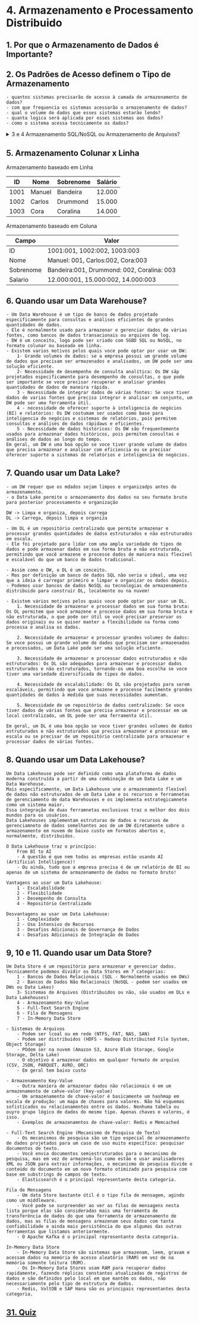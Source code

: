 # 4. Armazenamento e Processamento Distribuido

## 1. Por que o Armazenamento de Dados é Importante?

## 2. Os Padrões de Acesso definem o Tipo de Armazenamento

    - quantos sistemas precisarão de acesso à camada de armazenamento de dados?
    - com que frequencia os sistemas acessarão o armazenamento de dados?
    - qual o volume de dados que esses sistemas estarão lendo?
    - quanta logica será aplicada por esses sistemas aos dados?
    - como o sistema acessa tecnicamente os dados?

<details><summary>  3 e 4 Armazenamento SQL/NoSQL ou Armazenamento de Arquivos? </summary>

    - Depende dos padrões de acesso;
    
    SQL
        - O armazenamento SQL é o formato tradicional de armazenamento de dados no formato tabular;
        - É um dos formatos de armazenamento mais antigos e amplamente usados nos dias de hoje
        - Ideal para dados estruturados
        - Usamos SGBDs (Sistemas Gerenciadores de Bancos de Dados) como Oracle, PostgresSQL, SQL Server ou MySQL, entre outros.
   
    NoSQL
        - O armazenamento NoSQL nasceu na era do BigData para permitir o armazenamento de dados em diferentes formatos, em especial, dados semi-estruturados como no formato JSON, XML ou colunar
        - São sistemas de armazenamento orientados à performance e facilidade de uso
        - Exemplos de SGBDs NoSQL: MongoDB, Redis, Apache Cassandra, Apache HBase e Amazon DynamoDB.
    
    - BigData é definido por 4 Vs: Volume, Velocidade, Viariedade e Veracidade.
    - E o V de Variedxade é normalmente uma das partes mais complexas. Pode ser necessário trabalhar com dados no fromato de vídeo, áudio, imagens, texto, arquivos pdf ou mesmo ícones. Ou ainda dados em um formato que facilite a pesquisa e reduza o espaço necessário para armazenamento.
    - Bancos de dados SQL ou NoSQL podem nãoser ideais nesses casos, isso sem falar na performance de acesso.
    - Exatamente aí que precisaremos de alternativas para armazenamento de dados. Precisamos de diferentes formatos e diferentes sistemas.
    - Alternativas incluem: Parquet, Avro, JSON, CSV, ORC, HDF5 e vários outros formatos.

</details>

## 5. Armazenamento Colunar x Linha

Armazenamento baseado em Linha

| ID | Nome | Sobrenome | Salário |
| ---- | ---- | ---- | ---- |
|1001 | Manuel | Bandeira | 12.000 |
|1002 | Carlos | Drummond | 15.000 |
|1003 | Cora | Coralina | 14.000 |

Armazenamento baseado em Coluna

| Campo | Valor |
| --- | --- |
| ID | 1001:001, 1002:002, 1003:003|
| Nome| Manuel: 001, Carlos:002, Cora:003 |
| Sobrenome| Bandeira:001, Drummond: 002, Coralina: 003|
 Salario |12.000:001, 15.000:002, 14.000:003|

## 6. Quando usar um Data Warehouse?

    - Um Data Warehouse é um tipo de banco de dados projetado especificamente para consultas e análises eficientes de grandes quantidades de dados.
    - Ele é normalmente usado para armazenar e gerenciar dados de várias fontes, como bancos de dados transacionais ou arquivos de log.
    - DW é um conceito, logo pode ser criado com SGBD SQL ou NoSQL, no formato colunar ou baseado em linha.
    - Existem varios motivos pelos quais voce pode optar por usar um DW:
        1- Grande volumes de dados: se a empresa possui um grande volume de dados que precisam ser armazenados e analisados, um DW pode ser uma solução eficiente.
        2- Necessidade de desempenho de consulta analítica: Os DW sãp projetados especificamente para desempenho de consultas, o que pode ser importante se voce precisar recuperar e analisar grandes quantidades de dados de maneira rápida.
        3 - Necessidade de integrar dados de várias fontes: Se voce tiver dados de varias fontes que precisa integrar e analisar em conjunto, um DW pode ser uma ferramenta útil.
        4 - necessidade de oferecer suporte à inteligencia de negócios (BI) e relatórios: Os DW costumam ser usados como base para inteligencia de negócios e sistemas de relatórios, pois permitem consultas e análises de dados rápidaws e eficientes.
        5 - Necessidade de dados históricos: Os DW são frequentemente usados para armazenar dados históricos, pois permitem consultas e análises de dados ao longo do tempo.
    Em geral, um DW é uma boa opção se voce tiver grande volume de dados que precisa armazenar e analisar com eficiencia ou se precisar oferecer suporte a sistemas de relatórios e inteligencia de negócios.    

## 7. Quando usar um Data Lake?

    - um DW requer que os mdados sejam limpos e organizadps antes do armazenamento.
    - o Data Lake permite o armazenamento dos dados no seu formato bruto para posterior processamento e organização

    DW -> Limpa e organiza, depois carrega
    DL -> Carrega, depois limpa e organiza

    - Um DL é um repositório centralizado que permite armazenar e processar grandes quantidades de dadso estruturados e não estruturados em escala.
    - Ele foi projetado para lidar com uma ampla variedade de tipos de dados e pode armazenar dados em sua forma bruta e não estruturada, permitindo que você armazene e processe dados de maniera mais flexível e escalável do que um banco de dados tradicional.

    - Assim como o DW, o DL é um conceito.
    - Mas por definição um banco de dados SQL não seria o ideal, uma vez que a ideia é carregar primeiro e limpar e organizar os dados depois.
    - Podemos usar bancos de dados NoSQL ou tecnologias de armazenamento distribuido para construir DL, localmente ou na nuvem!

    - Existem vários motivos pelos quais voce pode optar por usar um DL.
        1. Necessidade de armazenar e processar dados em sua forma bruta: Os DL permitem que você armazene e processe dados em sua forma bruta e não estruturada, o que pode ser útil se você precisar preservar os dados originais ou se quiser manter a flexibilidade na forma como processa e analisa os dados.
        
        2. Necessidade de armazenar e processar grandes volumes de dados: Se voce possui um grande volume de dados que precisam ser armazenados e processados, um Data Lake pode ser uma solução eficiente.

        3. Necessidade de armazenar e processar dados estruturados e não estruturados: Os DL são adequados para armazenar e processar dados estruturados e não estruturados, tornando-os uma boa escolha se voce tiver uma variedade diversificada de tipos de dados.

        4. Necessidade de escalabilidade: Os DL são projetados para serem escaláveis, permitindo que voce armazene e processe facilmente grandes quantidades de dados à medida que suas necessidades aumentam.

        5. Necessidade de um repositório de dados centralizado: Se voce tiver dados de várias fontes que precisa armazenar e processar em um local centralizado, um DL pode ser uma ferramenta útil.
    
    Em geral, um DL é uma boa opção se voce tiver grandes volumes de dados estruturados e não estruturados que precisa armazenar e processar em escala ou se precisar de um repositório centralizado para armazenar e processar dados de várias fontes.

## 8. Quando usar um Data Lakehouse?

    Um Data Lakehouse pode ser definido como uma plataforma de dados moderna construída a partir de uma combinação de um Data Lake e um Data Warehouse.
    Mais especificamente, um Data Lakehouse une o armazenamento flexível de dados não estruturados de um Data Lake e os recursos e ferramnetas de gerenciamento de data Warehouses e os implementa estrategicamnete como um sistema maior.
    Essa integração de duas ferramnetas exclusivas traz o melhor dos dois mundos para os usuários.
    Data Lakehouses implementam estruturas de dados e recursos de gerenciamneto de dados semelhantes aos de um DW diretamente sobre o armazenamento em nuvem de baixo custo em formatos abertos e, normalmente, distribuidos.

    O Data Lakehouse traz o princípio:
        From BI to AI
        - A questão é que nem todas as empresas estão usando AI (Artificial Intelligence)!
        - Ou ainda, tudo que a empresa precisa é de um relatório de BI ou apenas de um sistema de armazenamento de dados no formato bruto!
    
    Vantagens ao usar um Data Lakehouse:
        1 - Escalabilidade
        2 - Flexibilidade
        3 - Desempenho de Consulta
        4 - Repositório Centralizado

    Desvantagens ao usar um Data Lakehouse:
        1 - Complexidade
        2 - Uso Intensivo de Recursos
        3 - Desafios Adicionais de Governança de Dados
        4 - Desafios Adicionais de Integração de Dados

## 9, 10 e 11. Quando usar um Data Store?

    Um Data Store é um repositório para armazenar e gerenciar dados.
    Tecnicamente podemos dividir os Data Stores em 7 categorias:
        1 - Bancos de Dados Relacionais (SQL - Normalmente usados em DWs)
        2 - Bancos de Dados Não Relacionais (NoSQL - podem ser usados em DWs ou Data Lakes)
        3- Sistemas de Arquivos (Distribuidos ou não, são usados em DLs e Data Lakehouses)
        4 - Armazenamento Key-Value
        5 - Full-Text Search Engine
        6 - Fila de Mensagens
        7 - In-Memory Data Store

    - Sistemas de Arquivos
        - Podem ser lcoal ou em rede (NTFS, FAT, NAS, SAN)
        - Podem ser distribuidos (HDFS - Hadoop Distribuited File System, Object Storage)
        - POdem ser na nuvem (Amazon S3, Azure Blob Storage, Google Storage, Delta Lake)
        - O objetivo é armazenar dados em qualquer formato de arquivo (CSV, JSON, PARQUET, AVRO, ORC)
        - Em geral tem baixo custo
    
    - Armazenamento Key-Value
        - Outra maniera de armazenar dados não relacionais é em um armazenamento de cahve-valor (key-value)
        - Um armazenamento de chave-valor é basicamente um hashmap em escala de produção: um mapa de chaves para valores. Não há esquemas sofisticados ou relacionamentos entre os dados. Nenhuma tabela ou ouyro grupo lógico de dados do mesmo tipo. Apenas chaves e valores, é isso.
        - Exemplos de armazenamntos de chave-valor: Redis e Memcached

    - Full-Text Search Engine (Mecanismo de Pesquisa de Texto)
        - Os mecanismos de pesquisa são um tipo especial de armazenamento de dados projetados para um caso de uso muito específico: pesquisar documentos de texto.
        - Você envia documentos semiestruturados para o mecanismo de pesquisa, mas em vez de armazená-los como estão e usar analisadores XML ou JSON para extrair informações, o mecanismo de pesquisa divide o conteúdo do documento em um novo formato otimizado para pesquisa com base em substrings de campos de texto.
        - Elasticsearch é o principal representante desta categoria.

    Fila de Mensagens
        - Um data Store bastante útil é o tipo fila de mensagem, agindo como um middleware.
        - Você pode se surpreender ao ver as filas de mensagens nesta lista porque elas são consideradas mais uma ferramenta de transferência de dados do que uma ferramenta de armazenamento de dados, mas as filas de mensagens armazenam seus dados com tanta confiabilidade e ainda mais persistência do que algumas das outras ferramentas que listamos anteriormente.
        - O Apache Kafka é o principal representante desta categoria.
    
    In-Memory Data Store
        - In-Memory Data Store são sistemas que armazenam, leem, gravam e acessam dados na memória de acesso aleatório (RAM) em vez de na memória somente leitura (ROM).
        - Os In-Memory Data Stores usam RAM para recuperar dados rapidamente, fazendo réplicas constantes atualizadas de registros de dados e são definidos pelo local em que mantêm os dados, não necessariamente pelo tipo de estrutura de dados.
        - Redis, VoltDB e SAP Hana são os principais representantes desta categoria.

<!--
## 12. Formatos de Arquivos frequentemente usados em Engenharia de Dados

## 13. Formato Parquet

## 14. Formato Avro

## 15. Formato ORC, CSV e JSON

## 16. O que é um sistema Distribuido?

## 17. Sistemas de Arquivos Distribuidos e Sistemas de Processamento Distribuido

## 18. Hierarquia de um Sistema Distribuido

## 19. 10 Exemplos de Sistemas de Arquivos Locais

## 20. 10 Exemplos de Sistemas de Arquivos Distribuidos

## 21. 20 Exemplos de Sistemas de Processamento Distribuidos

## 22. Vantagens de Distemas Distribuidos

## 23. Desvantagens de Sistemas Distribuidos

## 24. [PDF] Exemplos de Soluções Para Armazenamento e Processamento Distribuido

## 25. [PDF] Compressão de Arquivos para o ArmazenamentoDistribuido

## 26. [PDF] Demonstração Pratica 1 - O Funcionamento de um Sistema Distribuido

## 27. Demonstração Pratica 1 - Definindo o Ambiente

## 28. Demonstração Pratica 1 - Carga de Dados

## 29. Demonstração Pratica 1 - Comportamento do Sistema Distribuido quando um servidor fica indisponivel

## 30. Demonstração Pratica 1 - Acessando os Dados

-->

## [31. Quiz](link)
